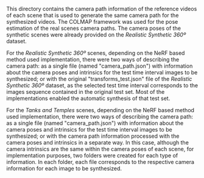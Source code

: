 This directory contains the camera path information of the reference videos of each scene that is used to generate the same camera path for the synthesized videos. The COLMAP framework was used for the pose estimation of the real scenes camera paths. The camera poses of the synthetic scenes were already provided on the *Realistic Synthetic 360º* dataset.

For the *Realistic Synthetic 360º*  scenes, depending on the NeRF based method used implementation, there were two ways of describing the camera path: as a single file (named "camera_path.json") with information about the camera poses and intrinsics for the test time interval images to be synthesized; or with the original "transforms_test.json" file of the *Realistic Synthetic 360º* dataset, as the selected test time interval corresponds to the images sequence contained in the original test set. Most of the implementations enabled the automatic synthesis of that test set.

For the *Tanks and Temples* scenes, depending on the NeRF based method used implementation, there were two ways of describing the camera path: as a single file (named "camera_path.json") with information about the camera poses and intrinsics for the test time interval images to be synthesized; or with the camera path information processed with the camera poses and intrinsics in a separate way. In this case, although the camera intrinsics are the same within the camera poses of each scene, for implementation purposes, two folders were created for each type of information. In each folder, each file corresponds to the respective camera information for each image to be synthesized.
